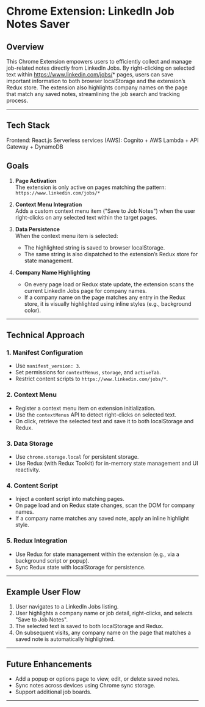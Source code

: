 # Chrome Extension: LinkedIn Job Notes Saver

## Overview

This Chrome Extension empowers users to efficiently collect and manage job-related notes directly from LinkedIn Jobs. By right-clicking on selected text within https://www.linkedin.com/jobs/* pages, users can save important information to both browser localStorage and the extension’s Redux store. The extension also highlights company names on the page that match any saved notes, streamlining the job search and tracking process.

---

## Tech Stack
Frontend: React.js
Serverless services (AWS): Cognito + AWS Lambda + API Gateway + DynamoDB

## Goals

1. **Page Activation**  
   The extension is only active on pages matching the pattern:  
   `https://www.linkedin.com/jobs/*`

2. **Context Menu Integration**  
   Adds a custom context menu item ("Save to Job Notes") when the user right-clicks on any selected text within the target pages.

3. **Data Persistence**  
   When the context menu item is selected:
   - The highlighted string is saved to browser localStorage.
   - The same string is also dispatched to the extension’s Redux store for state management.

4. **Company Name Highlighting**  
   - On every page load or Redux state update, the extension scans the current LinkedIn Jobs page for company names.
   - If a company name on the page matches any entry in the Redux store, it is visually highlighted using inline styles (e.g., background color).

---

## Technical Approach

### 1. **Manifest Configuration**
- Use `manifest_version: 3`.
- Set permissions for `contextMenus`, `storage`, and `activeTab`.
- Restrict content scripts to `https://www.linkedin.com/jobs/*`.

### 2. **Context Menu**
- Register a context menu item on extension initialization.
- Use the `contextMenus` API to detect right-clicks on selected text.
- On click, retrieve the selected text and save it to both localStorage and Redux.

### 3. **Data Storage**
- Use `chrome.storage.local` for persistent storage.
- Use Redux (with Redux Toolkit) for in-memory state management and UI reactivity.

### 4. **Content Script**
- Inject a content script into matching pages.
- On page load and on Redux state changes, scan the DOM for company names.
- If a company name matches any saved note, apply an inline highlight style.

### 5. **Redux Integration**
- Use Redux for state management within the extension (e.g., via a background script or popup).
- Sync Redux state with localStorage for persistence.

---

## Example User Flow

1. User navigates to a LinkedIn Jobs listing.
2. User highlights a company name or job detail, right-clicks, and selects "Save to Job Notes".
3. The selected text is saved to both localStorage and Redux.
4. On subsequent visits, any company name on the page that matches a saved note is automatically highlighted.

---

## Future Enhancements

- Add a popup or options page to view, edit, or delete saved notes.
- Sync notes across devices using Chrome sync storage.
- Support additional job boards.

--- 